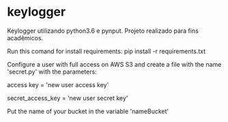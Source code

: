 # keylogger
Keylogger utilizando python3.6 e pynput. Projeto realizado para fins acadêmicos.

Run this comand for install requirements:
pip install -r requirements.txt

Configure a user with full access on AWS S3 and create a file with the name 'secret.py' with the parameters:

access key = 'new user access key'

secret_access_key = 'new user secret key'

Put the name of your bucket in the variable 'nameBucket'
